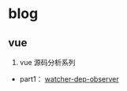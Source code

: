 # blog

## vue

1. vue 源码分析系列
* part1： [watcher-dep-observer](https://github.com/yandeqiang/blog/issues/1)